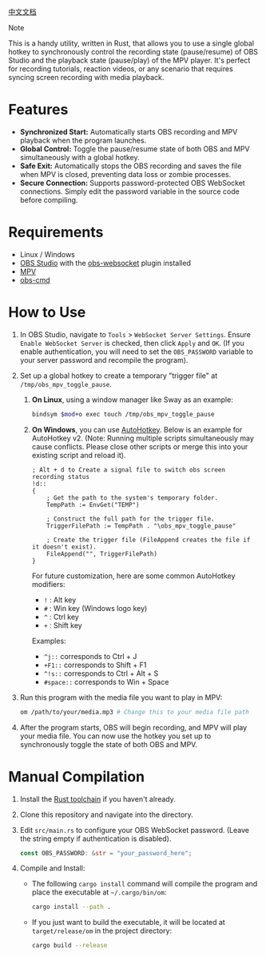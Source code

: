 [中文文档](README_CN.md) 

> [!NOTE]  
> This is a handy utility, written in Rust, that allows you to use a single global hotkey to synchronously control the recording state (pause/resume) of OBS Studio and the playback state (pause/play) of the MPV player. It's perfect for recording tutorials, reaction videos, or any scenario that requires syncing screen recording with media playback.

# Features

*   **Synchronized Start:** Automatically starts OBS recording and MPV playback when the program launches.
*   **Global Control:** Toggle the pause/resume state of both OBS and MPV simultaneously with a global hotkey.
*   **Safe Exit:** Automatically stops the OBS recording and saves the file when MPV is closed, preventing data loss or zombie processes.
*   **Secure Connection:** Supports password-protected OBS WebSocket connections. Simply edit the password variable in the source code before compiling.

# Requirements

*   Linux / Windows
*   [OBS Studio](https://obsproject.com/) with the [obs-websocket](https://github.com/obsproject/obs-websocket) plugin installed
*   [MPV](https://mpv.io/installation/)
*   [obs-cmd](https://github.com/grigio/obs-cmd)

# How to Use

1.  In OBS Studio, navigate to `Tools` > `WebSocket Server Settings`. Ensure `Enable WebSocket Server` is checked, then click `Apply` and `OK`. (If you enable authentication, you will need to set the `OBS_PASSWORD` variable to your server password and recompile the program).

2.  Set up a global hotkey to create a temporary "trigger file" at `/tmp/obs_mpv_toggle_pause`.

    1.  **On Linux**, using a window manager like Sway as an example:

        ```bash
        bindsym $mod+o exec touch /tmp/obs_mpv_toggle_pause
        ```

    2.  **On Windows**, you can use [AutoHotkey](https://www.autohotkey.com/). Below is an example for AutoHotkey v2. (Note: Running multiple scripts simultaneously may cause conflicts. Please close other scripts or merge this into your existing script and reload it).

        ```ahk
        ; Alt + d to Create a signal file to switch obs screen recording status
        !d::
        {
            ; Get the path to the system's temporary folder.
            TempPath := EnvGet("TEMP")

            ; Construct the full path for the trigger file.
            TriggerFilePath := TempPath . "\obs_mpv_toggle_pause"
            
            ; Create the trigger file (FileAppend creates the file if it doesn't exist).
            FileAppend("", TriggerFilePath)
        }
        ```

        For future customization, here are some common AutoHotkey modifiers:

        *   `!` : Alt key
        *   `#` : Win key (Windows logo key)
        *   `^` : Ctrl key
        *   `+` : Shift key

        Examples:

        *   `^j::` corresponds to Ctrl + J
        *   `+F1::` corresponds to Shift + F1
        *   `^!s::` corresponds to Ctrl + Alt + S
        *   `#space::` corresponds to Win + Space

3.  Run this program with the media file you want to play in MPV:

    ```bash
    om /path/to/your/media.mp3 # Change this to your media file path
    ```

4.  After the program starts, OBS will begin recording, and MPV will play your media file. You can now use the hotkey you set up to synchronously toggle the state of both OBS and MPV.

# Manual Compilation

1.  Install the [Rust toolchain](https://www.rust-lang.org/tools/install) if you haven't already.

2.  Clone this repository and navigate into the directory.

3.  Edit `src/main.rs` to configure your OBS WebSocket password. (Leave the string empty if authentication is disabled).

    ```rust
    const OBS_PASSWORD: &str = "your_password_here";
    ```

4.  Compile and Install:

    *   The following `cargo install` command will compile the program and place the executable at `~/.cargo/bin/om`:

        ```bash
        cargo install --path .
        ```

    *   If you just want to build the executable, it will be located at `target/release/om` in the project directory:

        ```bash
        cargo build --release
        ```
